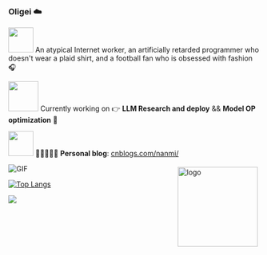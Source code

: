 ### Oligei ☁️

<img src="https://raw.githubusercontent.com/alexnaiman/alexnaiman/master/resources/Confused_Dog.gif" height="50px" /> An atypical Internet worker, an artificially retarded programmer who doesn't wear a plaid shirt, and a football fan who is obsessed with fashion 🎧

<img src="https://raw.githubusercontent.com/alexnaiman/alexnaiman/master/resources/pug_dance.gif" width="60px" /> Currently working on &#x1F449; **LLM Research and deploy** && **Model OP optimization** &#x1F463;


<img src="https://raw.githubusercontent.com/alexnaiman/alexnaiman/master/resources/bongocat.gif" width="50px" /> 📜👩🏻‍💻💬 **Personal blog**: [cnblogs.com/nanmi/](https://www.cnblogs.com/nanmi/)


  <img align="center" alt="GIF" src="https://media.giphy.com/media/836HiJc7pgzy8iNXCn/giphy.gif" />
  
<img src="https://github-readme-stats.vercel.app/api?username=nanmi&show_icons=true" alt="logo" height="160" align="right" style="margin: 5px; margin-bottom: 20px;" />

[![Top Langs](https://github-readme-stats.vercel.app/api/top-langs/?username=nanmi&layout=compact&langs_count=10&count_private=true)](https://github.com/nanmi/github-readme-stats)   

![](https://visitor-badge.glitch.me/badge?page_id=nanmi.readme)


